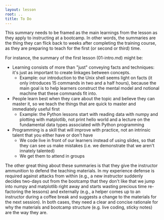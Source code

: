 ```yaml
---
layout: lesson
root: ..
title: To Do
---
```


This summary needs to be framed as the main learnings from the lesson
as they apply to instructing at a bootcamp. In other words, the
summaries are the thing they can flick back to weeks after completing
the training course, as they are preparing to teach for the first (or
second or third) time.

For instance, the summary of the first lesson (01-intro.md) might be:

*   Learning consists of more than "just" conveying facts and techniques: it's just as important to create linkages between concepts.
    *   Example: our introduction to the Unix shell seems light on facts (it only introduces 15 commands in two and a half hours), because the main goal is to help learners construct the mental model and notional machine that these commands fit into.
*   People learn best when they care about the topic and believe they can master it, so we teach the things that are quick to master and immediately useful first
    *   Example: the Python lessons start with reading data with numpy and plotting with matplotlib, not print hello world and a lecture on the fundamental data types associated with Python programming
*   Programming is a skill that will improve with practice, not an intrinsic talent that you either have or don't have
    *   We code live in front of our learners instead of using slides, so that they can see us make mistakes (i.e. we demonstrate that we aren't innately talented)
    *   We get them to attend in groups

The other great thing about these summaries is that they give the
instructor ammunition to defend the teaching materials.  In my
experience defense is required against attacks from within (e.g., a
new instructor suddenly decides two-days out from the bootcamp that
they don't like that we jump into numpy and matplotlib right away and
starts wasting precious time re-factoring the lessons) and externally
(e.g., a helper comes up to an instructor during a coffee break and
suggests a change to the materials for the next session). In both
cases, they need a clear and concise rationale for why the materials
and bootcamp structure (e.g. live coding, sticky notes) are the way
they are.
